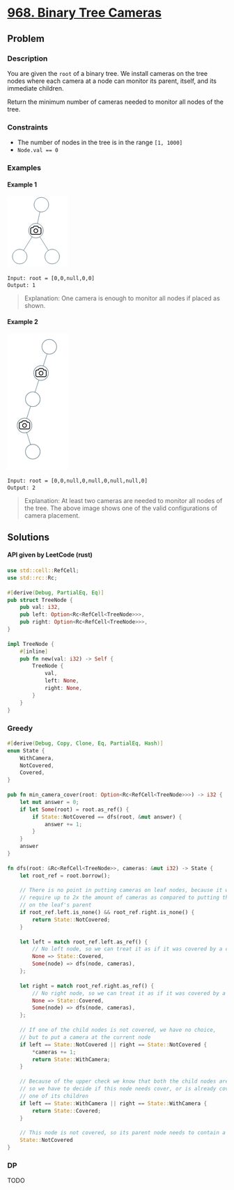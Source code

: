 # [968. Binary Tree Cameras](https://leetcode.com/problems/binary-tree-cameras/)

## Problem

### Description

You are given the `root` of a binary tree. We install cameras on the tree nodes
where each camera at a node can monitor its parent, itself, and its immediate
children.

Return the minimum number of cameras needed to monitor all nodes of the tree.

### Constraints

* The number of nodes in the tree is in the range `[1, 1000]`
* `Node.val == 0`

### Examples

#### Example 1

![image](resources/968/ex1.png)

```text
Input: root = [0,0,null,0,0]
Output: 1
```

> Explanation: One camera is enough to monitor all nodes if placed as shown.

#### Example 2

![image](resources/968/ex2.png)

```text
Input: root = [0,0,null,0,null,0,null,null,0]
Output: 2
```

> Explanation: At least two cameras are needed to monitor all nodes of the tree.
> The above image shows one of the valid configurations of camera placement.

## Solutions

#### API given by LeetCode (rust)

```rust
use std::cell::RefCell;
use std::rc::Rc;

#[derive(Debug, PartialEq, Eq)]
pub struct TreeNode {
    pub val: i32,
    pub left: Option<Rc<RefCell<TreeNode>>>,
    pub right: Option<Rc<RefCell<TreeNode>>>,
}

impl TreeNode {
    #[inline]
    pub fn new(val: i32) -> Self {
        TreeNode {
            val,
            left: None,
            right: None,
        }
    }
}
```

### Greedy

```rust
#[derive(Debug, Copy, Clone, Eq, PartialEq, Hash)]
enum State {
    WithCamera,
    NotCovered,
    Covered,
}

pub fn min_camera_cover(root: Option<Rc<RefCell<TreeNode>>>) -> i32 {
    let mut answer = 0;
    if let Some(root) = root.as_ref() {
        if State::NotCovered == dfs(root, &mut answer) {
            answer += 1;
        }
    }
    answer
}

fn dfs(root: &Rc<RefCell<TreeNode>>, cameras: &mut i32) -> State {
    let root_ref = root.borrow();

    // There is no point in putting cameras on leaf nodes, because it would 
    // require up to 2x the amount of cameras as compared to putting them 
    // on the leaf's parent
    if root_ref.left.is_none() && root_ref.right.is_none() {
        return State::NotCovered;
    }

    let left = match root_ref.left.as_ref() {
        // No left node, so we can treat it as if it was covered by a camera
        None => State::Covered,
        Some(node) => dfs(node, cameras),
    };

    let right = match root_ref.right.as_ref() {
        // No right node, so we can treat it as if it was covered by a camera
        None => State::Covered,
        Some(node) => dfs(node, cameras),
    };

    // If one of the child nodes is not covered, we have no choice,
    // but to put a camera at the current node
    if left == State::NotCovered || right == State::NotCovered {
        *cameras += 1;
        return State::WithCamera;
    }

    // Because of the upper check we know that both the child nodes are covered,
    // so we have to decide if this node needs cover, or is already covered by
    // one of its children
    if left == State::WithCamera || right == State::WithCamera {
        return State::Covered;
    }

    // This node is not covered, so its parent node needs to contain a camera
    State::NotCovered
}
```

### DP

TODO

